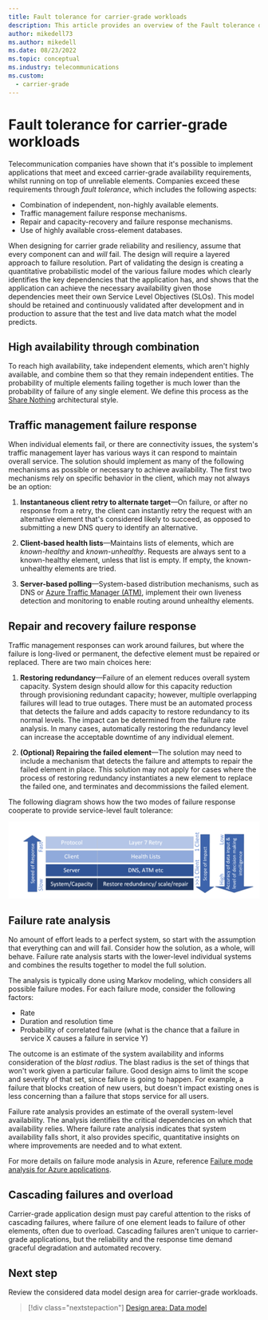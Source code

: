 ```yaml
---
title: Fault tolerance for carrier-grade workloads
description: This article provides an overview of the Fault tolerance design area for carrier-grade workloads.
author: mikedell73
ms.author: mikedell
ms.date: 08/23/2022
ms.topic: conceptual
ms.industry: telecommunications
ms.custom:
  - carrier-grade
---
```


# Fault tolerance for carrier-grade workloads

Telecommunication companies have shown that it's possible to implement applications that meet and exceed carrier-grade availability requirements, whilst running on top of unreliable elements. Companies exceed these requirements through *fault tolerance*, which includes the following aspects:

- Combination of independent, non-highly available elements.
- Traffic management failure response mechanisms.
- Repair and capacity-recovery and failure response mechanisms.
- Use of highly available cross-element databases.

When designing for carrier grade reliability and resiliency, assume that every component can and _will_ fail. The design will require a layered approach to failure resolution.  Part of validating the design is creating a quantitative probabilistic model of the various failure modes which clearly identifies the key dependencies that the application has, and shows that the application can achieve the necessary availability given those dependencies meet their own Service Level Objectives (SLOs). This model should be retained and continuously validated after development and in production to assure that  the test and live data match what the model predicts.

## High availability through combination

To reach high availability, take independent elements, which aren't highly available, and combine them so that they remain independent entities. The probability of multiple elements failing together is much lower than the probability of failure of any single element. We define this process as the [Share Nothing]() architectural style.

## Traffic management failure response

When individual elements fail, or there are connectivity issues, the system's traffic management layer has various ways it can respond to maintain overall service. The solution should implement as many of the following mechanisms as possible or necessary to achieve availability. The first two mechanisms rely on specific behavior in the client, which may not always be an option:

1. **Instantaneous client retry to alternate target**&mdash;On failure, or after no response from a retry, the client can instantly retry the request with an alternative element that's considered likely to succeed, as opposed to submitting a new DNS query to identify an alternative.

1. **Client-based health lists**&mdash;Maintains lists of elements, which are *known-healthy* and *known-unhealthy*. Requests are always sent to a known-healthy element, unless that list is empty. If empty, the known-unhealthy elements are tried.

1. **Server-based polling**&mdash;System-based distribution mechanisms, such as DNS or [Azure Traffic Manager (ATM)](/azure/traffic-manager/), implement their own liveness detection and monitoring to enable routing around unhealthy elements.

## Repair and recovery failure response

Traffic management responses can work around failures, but where the failure is long-lived or permanent, the defective element must be repaired or replaced. There are two main choices here:

1. **Restoring redundancy**&mdash;Failure of an element reduces overall system capacity. System design should allow for this capacity reduction through provisioning redundant capacity; however, multiple overlapping failures will lead to true outages. There must be an automated process that detects the failure and adds capacity to restore redundancy to its normal levels. The impact can be determined from the failure rate analysis. In many cases, automatically restoring the redundancy level can increase the acceptable downtime of any individual element.

1. **(Optional) Repairing the failed element**&mdash;The solution may need to include a mechanism that detects the failure and attempts to repair the failed element in place. This solution may not apply for cases where the process of restoring redundancy instantiates a new element to replace the failed one, and terminates and decommissions the failed element.

The following diagram shows how the two modes of failure response cooperate to provide service-level fault tolerance:

![Diagram showing the two modes of failure response.](./images/repair-recovery-failure-response.png "Repair and recovery failure response")

## Failure rate analysis

No amount of effort leads to a perfect system, so start with the assumption that everything can and will fail. Consider how the solution, as a whole, will behave. Failure rate analysis starts with the lower-level individual systems and combines the results together to model the full solution.

The analysis is typically done using Markov modeling, which considers all possible failure modes. For each failure mode, consider the following factors:

- Rate
- Duration and resolution time
- Probability of correlated failure (what is the chance that a failure in service X causes a failure in service Y)

The outcome is an estimate of the system availability and informs consideration of the *blast radius*. The blast radius is the set of things that won't work given a particular failure. Good design aims to limit the scope and severity of that set, since failure is going to happen. For example, a failure that blocks creation of new users, but doesn't impact existing ones is less concerning than a failure that stops service for all users.

Failure rate analysis provides an estimate of the overall system-level availability. The analysis identifies the critical dependencies on which that availability relies. Where failure rate analysis indicates that system availability falls short, it also provides specific, quantitative insights on where improvements are needed and to what extent.

For more details on failure mode analysis in Azure, reference [Failure mode analysis for Azure applications](/azure/architecture/resiliency/failure-mode-analysis).

## Cascading failures and overload

Carrier-grade application design must pay careful attention to the risks of cascading failures, where failure of one element leads to failure of other elements, often due to overload. Cascading failures aren't unique to carrier-grade applications, but the reliability and the response time demand graceful degradation and automated recovery.

## Next step

Review the considered data model design area for carrier-grade workloads.

> [!div class="nextstepaction"]
> [Design area: Data model](./carrier-grade-design-area-data-model.md)


